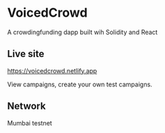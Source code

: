# VoicedCrowd
A crowdingfunding dapp built wih Solidity and React

## Live site
https://voicedcrowd.netlify.app

View campaigns, create your own test campaigns.

## Network
Mumbai testnet
